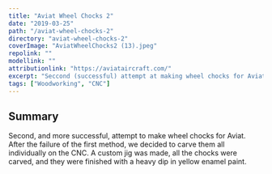 ```yaml
---
title: "Aviat Wheel Chocks 2"
date: "2019-03-25"
path: "/aviat-wheel-chocks-2"
directory: "aviat-wheel-chocks-2"
coverImage: "AviatWheelChocks2 (13).jpeg"
repolink: ""
modellink: ""
attributionlink: "https://aviataircraft.com/"
excerpt: "Seccond (successful) attempt at making wheel chocks for Aviat to include with their Husky airplanes."
tags: ["Woodworking", "CNC"]
---
```


## Summary

Second, and more successful, attempt to make wheel chocks for Aviat. After the failure of the first method, we decided to carve them all individually on the CNC. A custom jig was made, all the chocks were carved, and they were finished with a heavy dip in yellow enamel paint.